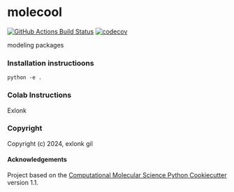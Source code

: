 molecool
==============================
[//]: # (Badges)
[![GitHub Actions Build Status](https://github.com/REPLACE_WITH_OWNER_ACCOUNT/molecool/workflows/CI/badge.svg)](https://github.com/REPLACE_WITH_OWNER_ACCOUNT/molecool/actions?query=workflow%3ACI)
[![codecov](https://codecov.io/gh/REPLACE_WITH_OWNER_ACCOUNT/molecool/branch/main/graph/badge.svg)](https://codecov.io/gh/REPLACE_WITH_OWNER_ACCOUNT/molecool/branch/main)


modeling packages

### Installation instructioons
``` 
python -e .
```
### Colab Instructions

Exlonk

### Copyright

Copyright (c) 2024, exlonk gil


#### Acknowledgements
 
Project based on the 
[Computational Molecular Science Python Cookiecutter](https://github.com/molssi/cookiecutter-cms) version 1.1.

